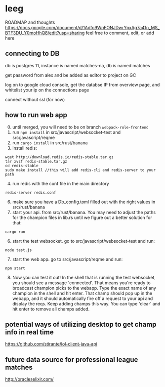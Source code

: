 # leeg
ROADMAP and thoughts
https://docs.google.com/document/d/1Adfo9WnFONJDwrYpxAg7a41n_MS_BTF3DU_Y0moHhQ8/edit?usp=sharing
feel free to comment, edit, or add here

## connecting to DB
db is postgres 11, instance is named matches-na, db is named matches

get password from alex and be added as editor to project on GC

log on to google cloud console, get the databse IP from overview page, and whitelist your ip on the connections page

connect without ssl (for now)

## how to run web app
0. until merged, you will need to be on branch `webpack-role-frontend`
1. run `npm install` in src/javascript/websocket-test and src/javascript/reqme
2. run `cargo install` in src/rust/banana
3. install redis:
 ```
 wget http://download.redis.io/redis-stable.tar.gz
tar xvzf redis-stable.tar.gz
cd redis-stable
sudo make install //this will add redis-cli and redis-server to your path
 ```
 4. run redis with the conf file in the main directory
 ```
 redis-server redis.conf
 ```
 6. make sure you have a Db_config.toml filled out with the right values in src/rust/banana
 5. start your api. from src/rust/banana. You may need to adjust the paths for the champion files in lib.rs until we figure out a better solution for that:
 ```
 cargo run
 ```
 6. start the test websocket. go to src/javascript/websocket-test and run:
 ```
 node test.js
 ```
 7. start the web app. go to src/javascript/reqme and run:
 ```
 npm start
 ```
 8. Now you can test it out! In the shell that is running the test websocket, you should see a message 'connected'. That means you're ready to broadcast champion picks to the webapp. Type the exact name of any champion in the shell and hit enter. That champ should pop up in the webapp, and it should automatically fire off a request to your api and display the reqs. Keep adding champs this way. You can type 'clear' and hit enter to remove all champs added. 

## potential ways of utilizing desktop to get champ info in real time

https://github.com/stirante/lol-client-java-api

## future data source for professional league matches 
http://oracleselixir.com/
